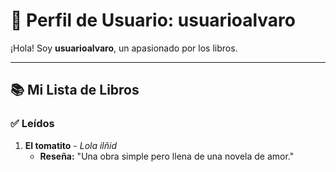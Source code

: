 # 📖 Perfil de Usuario: usuarioalvaro  

¡Hola! Soy **usuarioalvaro**, un apasionado por los libros. 

---

## 📚 Mi Lista de Libros  

### ✅ **Leídos**  
1. **El tomatito** - *Lola ilñid*  
   - **Reseña:** "Una obra simple pero llena de una novela de amor."  

